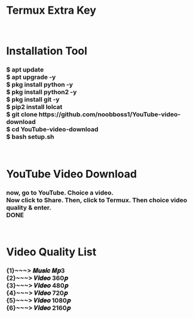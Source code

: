 <!-- GITHUB README -->

<h1> Termux Extra Key </h1><br>

<h1>Installation Tool</h1>

<h3>$ apt update<br>$ apt upgrade -y<br>$ pkg install python -y<br>$ pkg install python2 -y<br>$ pkg install git -y<br>$ pip2 install lolcat<br>$ git clone https://github.com/noobboss1/YouTube-video-download<br>$ cd YouTube-video-download<br>$ bash setup.sh</h3><br>

<h1>YouTube Video Download</h1>

<h3>now, go to YouTube. Choice a video.<br>Now click to Share. Then, click to Termux. Then choice video quality & enter.<br>DONE</h3><br>

<h1>Video Quality List</h1>

<h3>{1}~~~> 𝑴𝒖𝒔𝒊𝒄 𝑴𝒑3<br>{2}~~~> 𝑽𝒊𝒅𝒆𝒐 360𝒑<br>{3}~~~> 𝑽𝒊𝒅𝒆𝒐 480𝒑<br>{4}~~~> 𝑽𝒊𝒅𝒆𝒐 720𝒑<br>{5}~~~> 𝑽𝒊𝒅𝒆𝒐 1080𝒑<br>{6}~~~> 𝑽𝒊𝒅𝒆𝒐 2160𝒑</h3>
